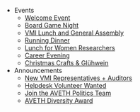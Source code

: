 * Events
  * [Welcome Event](#welcome-event)
  * [Board Game Night](#board-game-night)
  * [VMI Lunch and General Assembly](#vmi-lunch-general-assembly)
  * [Running Dinner](#running-dinner)
  * [Lunch for Women Researchers](#csnow-vmi-lunch-for-women-researchers)
  * [Career Evening](#career-evening)
  * [Christmas Crafts & Glühwein](#save-the-date-christmas-crafts-gluhwein)
* Announcements
  * [New VMI Representatives + Auditors](#new-vmi-representatives-auditors)
  * [Helpdesk Volunteer Wanted](#helpdesk-volunteer-wanted)
  * [Join the AVETH Politics Team](#join-the-aveth-politics-team)
  * [AVETH Diversity Award](#aveth-diversity-award)
